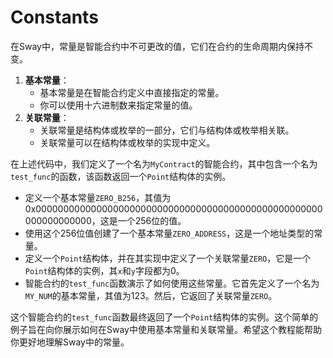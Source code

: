 # Constants

在Sway中，常量是智能合约中不可更改的值，它们在合约的生命周期内保持不变。

1. **基本常量**：
   - 基本常量是在智能合约定义中直接指定的常量。
   - 你可以使用十六进制数来指定常量的值。
2. **关联常量**：
   - 关联常量是结构体或枚举的一部分，它们与结构体或枚举相关联。
   - 关联常量可以在结构体或枚举的实现中定义。

在上述代码中，我们定义了一个名为`MyContract`的智能合约，其中包含一个名为`test_func`的函数，该函数返回一个`Point`结构体的实例。
- 定义一个基本常量`ZERO_B256`，其值为0x0000000000000000000000000000000000000000000000000000000000000000，这是一个256位的值。
- 使用这个256位值创建了一个基本常量`ZERO_ADDRESS`，这是一个地址类型的常量。
- 定义一个`Point`结构体，并在其实现中定义了一个关联常量`ZERO`，它是一个`Point`结构体的实例，其`x`和`y`字段都为0。
- 智能合约的`test_func`函数演示了如何使用这些常量。它首先定义了一个名为`MY_NUM`的基本常量，其值为123。然后，它返回了关联常量`ZERO`。

这个智能合约的`test_func`函数最终返回了一个`Point`结构体的实例。这个简单的例子旨在向你展示如何在Sway中使用基本常量和关联常量。希望这个教程能帮助你更好地理解Sway中的常量。

